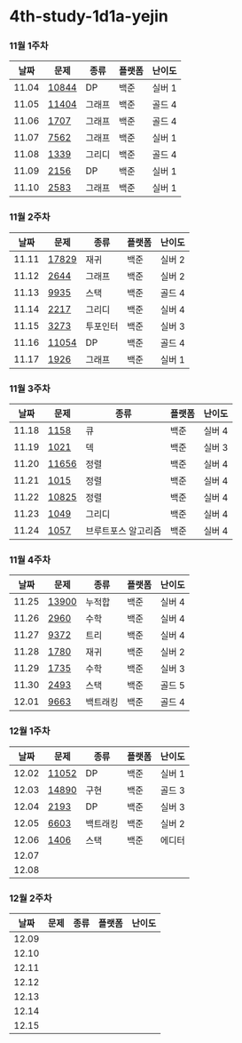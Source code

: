 # 4th-study-1d1a-yejin

### 11월 1주차

| 날짜    | 문제   | 종류  | 플랫폼 | 난이도 |
|---------|--------|-------|--------|--------|
| 11.04 | [10844](https://www.acmicpc.net/problem/10844) | DP | 백준 | 실버 1 |
| 11.05 | [11404](https://www.acmicpc.net/problem/11404) | 그래프 | 백준 | 골드 4 |
| 11.06 | [1707](https://www.acmicpc.net/problem/1707) | 그래프 | 백준 | 골드 4 |
| 11.07 | [7562](https://www.acmicpc.net/problem/7562) | 그래프 | 백준 | 실버 1 |
| 11.08 | [1339](https://www.acmicpc.net/problem/1339) | 그리디 | 백준 | 골드 4 |
| 11.09 | [2156](https://www.acmicpc.net/problem/2156) | DP | 백준 | 실버 1 |
| 11.10 | [2583](https://www.acmicpc.net/problem/2583) | 그래프 | 백준 | 실버 1 |

### 11월 2주차
| 날짜    | 문제   | 종류  | 플랫폼 | 난이도 |
|---------|--------|-------|--------|--------|
| 11.11 | [17829](https://www.acmicpc.net/problem/17829) | 재귀 | 백준 | 실버 2 |
| 11.12 | [2644](https://www.acmicpc.net/problem/2644) | 그래프 | 백준 | 실버 2 |
| 11.13 | [9935](https://www.acmicpc.net/problem/9935) | 스택 | 백준 | 골드 4 |
| 11.14 | [2217](https://www.acmicpc.net/problem/2217) | 그리디 | 백준 | 실버 4 |
| 11.15 | [3273](https://www.acmicpc.net/problem/3273) | 투포인터 | 백준 | 실버 3 |
| 11.16 | [11054](https://www.acmicpc.net/problem/11054) | DP | 백준 | 골드 4 |
| 11.17 | [1926](https://www.acmicpc.net/problem/1926) | 그래프 | 백준 | 실버 1 |

### 11월 3주차
| 날짜    | 문제   | 종류  | 플랫폼 | 난이도 |
|---------|--------|-------|--------|--------|
| 11.18 | [1158](https://www.acmicpc.net/problem/1158) | 큐 | 백준 | 실버 4 |
| 11.19 | [1021](https://www.acmicpc.net/problem/1021) | 덱 | 백준 | 실버 3 |
| 11.20 | [11656](https://www.acmicpc.net/problem/11656) | 정렬 | 백준 | 실버 4 |
| 11.21 | [1015](https://www.acmicpc.net/problem/1015) | 정렬 | 백준 | 실버 4 |
| 11.22 | [10825](https://www.acmicpc.net/problem/10825) | 정렬 | 백준 | 실버 4 |
| 11.23 | [1049](https://www.acmicpc.net/problem/1049) | 그리디 | 백준 | 실버 4 |
| 11.24 | [1057](https://www.acmicpc.net/problem/1057) | 브루트포스 알고리즘 | 백준 | 실버 4 |

### 11월 4주차
| 날짜    | 문제   | 종류  | 플랫폼 | 난이도 |
|---------|--------|-------|--------|--------|
| 11.25 | [13900](https://www.acmicpc.net/problem/13900) | 누적합 | 백준 | 실버 4 |
| 11.26 | [2960](https://www.acmicpc.net/problem/2960) | 수학 | 백준 | 실버 4 |
| 11.27 | [9372](https://www.acmicpc.net/problem/9372) | 트리 | 백준 | 실버 4 |
| 11.28 | [1780](https://www.acmicpc.net/problem/1780) | 재귀 | 백준 | 실버 2 |
| 11.29 | [1735](https://www.acmicpc.net/problem/1735) | 수학 | 백준 | 실버 3 |
| 11.30 | [2493](https://www.acmicpc.net/problem/2493) | 스택 | 백준 | 골드 5 |
| 12.01 | [9663](https://www.acmicpc.net/problem/9663) | 백트래킹 | 백준 | 골드 4 |

### 12월 1주차
| 날짜    | 문제   | 종류  | 플랫폼 | 난이도 |
|---------|--------|-------|--------|--------|
| 12.02 | [11052](https://www.acmicpc.net/problem/11052) | DP | 백준 | 실버 1 |
| 12.03 | [14890](https://www.acmicpc.net/problem/14890) | 구현 | 백준 | 골드 3 |
| 12.04 | [2193](https://www.acmicpc.net/problem/2193) | DP | 백준 | 실버 3 |
| 12.05 | [6603](https://www.acmicpc.net/problem/6603) | 백트래킹 | 백준 | 실버 2 |
| 12.06 | [1406](https://www.acmicpc.net/problem/1406) | 스택 | 백준 | 에디터 |
| 12.07 |  |  |  |  |
| 12.08 |  |  |  |  |

### 12월 2주차
| 날짜    | 문제   | 종류  | 플랫폼 | 난이도 |
|---------|--------|-------|--------|--------|
| 12.09 |  |  |  |  |
| 12.10 |  |  |  |  |
| 12.11 |  |  |  |  |
| 12.12 |  |  |  |  |
| 12.13 |  |  |  |  |
| 12.14 |  |  |  |  |
| 12.15 |  |  |  |  |
